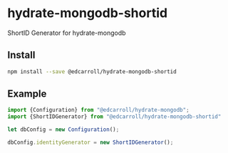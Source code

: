 # hydrate-mongodb-shortid
ShortID Generator for hydrate-mongodb

## Install

```bash
npm install --save @edcarroll/hydrate-mongodb-shortid
```

## Example

```ts
import {Configuration} from "@edcarroll/hydrate-mongodb";
import {ShortIDGenerator} from "@edcarroll/hydrate-mongodb-shortid"

let dbConfig = new Configuration();

dbConfig.identityGenerator = new ShortIDGenerator();
```
